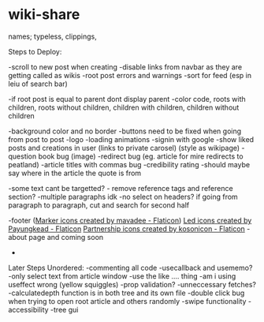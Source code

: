 # wiki-share

names; typeless, clippings,

Steps to Deploy:

-scroll to new post when creating
-disable links from navbar as they are getting called as wikis
-root post errors and warnings
-sort for feed (esp in leiu of search bar)

-if root post is equal to parent dont display parent
-color code, roots with children, roots without children, children with children, children without children

-background color and no border
-buttons need to be fixed when going from post to post
-logo
-loading animations
-signin with google
-show liked posts and creations in user (links to private carosel) (style as wikipage)
-question book bug (image)
-redirect bug (eg. article for mire redirects to peatland)
-article titles with commas bug
-credibility rating
-should maybe say where in the article the quote is from

-some text cant be targetted? - remove reference tags and reference section? -multiple paragraphs idk -no select on headers? if going from paragraph to paragraph, cut and search for second half

-footer (<a href="https://www.flaticon.com/free-icons/marker" title="marker icons">Marker icons
created by mavadee - Flaticon</a>)
<a href="https://www.flaticon.com/free-icons/led" title="led icons">Led icons created by Payungkead - Flaticon</a>
<a href="https://www.flaticon.com/free-icons/partnership" title="partnership icons">Partnership icons created by kosonicon - Flaticon</a>
-about page and coming soon

-

Later Steps Unordered:
-commenting all code
-usecallback and usememo?
-only select text from article window
-use the like .... thing
-am i using useffect wrong (yellow squiggles)
-prop validation?
-unneccessary fetches?
-calculatedepth function is in both tree and its own file
-double click bug when trying to open root article and others randomly
-swipe functionality
-accessibility
-tree gui
